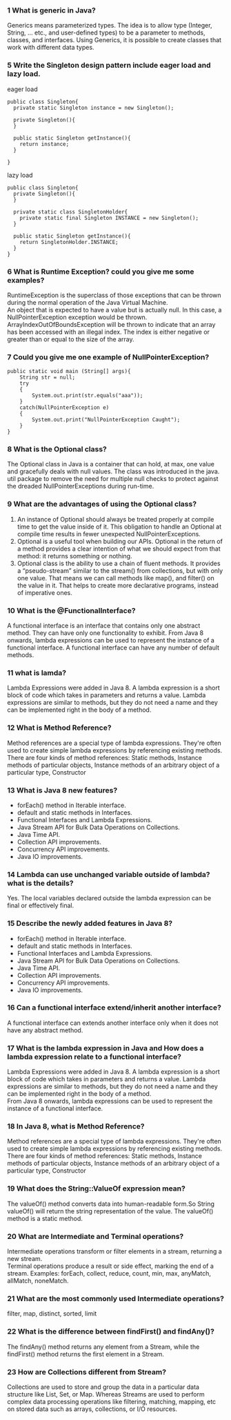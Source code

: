 ### 1 What is generic in Java?
Generics means parameterized types. The idea is to allow type (Integer, String, … etc., and user-defined types) to be a parameter to methods, classes, and interfaces. Using Generics, it is possible to create classes that work with different data types.

### 5 Write the Singleton design pattern include eager load and lazy load.
eager load
```
public class Singleton{
  private static Singleton instance = new Singleton();

  private Singleton(){
  }

  public static Singleton getInstance(){
    return instance;
  }

}
```

lazy load
```
public class Singleton{
  private Singleton(){
  }

  private static class SingletonHolder{
    private static final Singleton INSTANCE = new Singleton();
  }

  public static Singleton getInstance(){
    return SingletonHolder.INSTANCE;
  }
}
```

### 6 What is Runtime Exception? could you give me some examples?
RuntimeException is the superclass of those exceptions that can be thrown during the normal operation of the Java Virtual Machine.  
An object that is expected to have a value but is actually null. In this case, a NullPointerException exception would be thrown.  
ArrayIndexOutOfBoundsException will be thrown to indicate that an array has been accessed with an illegal index. The index is either negative or greater than or equal to the size of the array.

### 7 Could you give me one example of NullPointerException?
```
public static void main (String[] args){
    String str = null;
    try
    {
        System.out.print(str.equals("aaa"));
    }
    catch(NullPointerException e)
    {
        System.out.print("NullPointerException Caught");
    }
}
```

### 8 What is the Optional class?
The Optional class in Java is a container that can hold, at max, one value and gracefully deals with null values. The class was introduced in the java. util package to remove the need for multiple null checks to protect against the dreaded NullPointerExceptions during run-time.

### 9 What are the advantages of using the Optional class?
1. An instance of Optional should always be treated properly at compile time to get the value inside of it. This obligation to handle an Optional at compile time results in fewer unexpected NullPointerExceptions.
2. Optional is a useful tool when building our APIs. Optional in the return of a method provides a clear intention of what we should expect from that method: it returns something or nothing.
3. Optional class is the ability to use a chain of fluent methods. It provides a “pseudo-stream” similar to the stream() from collections, but with only one value. That means we can call methods like map(), and filter() on the value in it. That helps to create more declarative programs, instead of imperative ones.

### 10 What is the @FunctionalInterface?
A functional interface is an interface that contains only one abstract method. They can have only one functionality to exhibit. From Java 8 onwards, lambda expressions can be used to represent the instance of a functional interface. A functional interface can have any number of default methods.

### 11 what is lamda?
Lambda Expressions were added in Java 8. A lambda expression is a short block of code which takes in parameters and returns a value. Lambda expressions are similar to methods, but they do not need a name and they can be implemented right in the body of a method.

### 12 What is Method Reference?
Method references are a special type of lambda expressions. They're often used to create simple lambda expressions by referencing existing methods.  
There are four kinds of method references: Static methods, Instance methods of particular objects, Instance methods of an arbitrary object of a particular type, Constructor

### 13 What is Java 8 new features?
- forEach() method in Iterable interface.
- default and static methods in Interfaces.
- Functional Interfaces and Lambda Expressions.
- Java Stream API for Bulk Data Operations on Collections.
- Java Time API.
- Collection API improvements.
- Concurrency API improvements.
- Java IO improvements.

### 14 Lambda can use unchanged variable outside of lambda? what is the details?
Yes. The local variables declared outside the lambda expression can be final or effectively final.

### 15 Describe the newly added features in Java 8?
- forEach() method in Iterable interface.
- default and static methods in Interfaces.
- Functional Interfaces and Lambda Expressions.
- Java Stream API for Bulk Data Operations on Collections.
- Java Time API.
- Collection API improvements.
- Concurrency API improvements.
- Java IO improvements.

### 16 Can a functional interface extend/inherit another interface?
A functional interface can extends another interface only when it does not have any abstract method.

### 17 What is the lambda expression in Java and How does a lambda expression relate to a functional interface?
Lambda Expressions were added in Java 8. A lambda expression is a short block of code which takes in parameters and returns a value. Lambda expressions are similar to methods, but they do not need a name and they can be implemented right in the body of a method.  
From Java 8 onwards, lambda expressions can be used to represent the instance of a functional interface.

### 18 In Java 8, what is Method Reference?
Method references are a special type of lambda expressions. They're often used to create simple lambda expressions by referencing existing methods.  
There are four kinds of method references: Static methods, Instance methods of particular objects, Instance methods of an arbitrary object of a particular type, Constructor

### 19 What does the String::ValueOf expression mean?
The valueOf() method converts data into human-readable form.So String valueOf() will return the string representation of the value. The valueOf() method is a static method.

### 20 What are Intermediate and Terminal operations?
Intermediate operations transform or filter elements in a stream, returning a new stream.  
Terminal operations produce a result or side effect, marking the end of a stream. Examples: forEach, collect, reduce, count, min, max, anyMatch, allMatch, noneMatch.

### 21 What are the most commonly used Intermediate operations?
filter, map, distinct, sorted, limit

### 22 What is the difference between findFirst() and findAny()?
The findAny() method returns any element from a Stream, while the findFirst() method returns the first element in a Stream.

### 23 How are Collections different from Stream?
Collections are used to store and group the data in a particular data structure like List, Set, or Map. Whereas Streams are used to perform complex data processing operations like filtering, matching, mapping, etc on stored data such as arrays, collections, or I/O resources.
